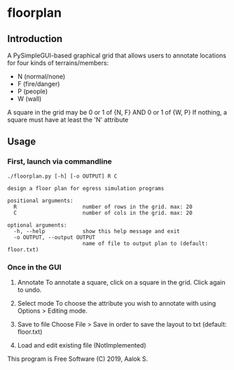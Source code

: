 # floorplan

Introduction
---
A PySimpleGUI-based graphical grid that allows users to annotate locations for
four kinds of terrains/members:
  - N (normal/none)
  - F (fire/danger)
  - P (people)
  - W (wall)

A square in the grid may be 
    0 or 1 of {N, F}
  AND 
    0 or 1 of {W, P}
If nothing, a square must have at least the 'N' attribute


Usage
---

### First, launch via commandline
```
./floorplan.py [-h] [-o OUTPUT] R C

design a floor plan for egress simulation programs

positional arguments:
  R                     number of rows in the grid. max: 20
  C                     number of cols in the grid. max: 20

optional arguments:
  -h, --help            show this help message and exit
  -o OUTPUT, --output OUTPUT
                        name of file to output plan to (default: floor.txt)
```

### Once in the GUI
1. Annotate
To annotate a square, click on a square in the grid. Click again to undo.

2. Select mode
To choose the attribute you wish to annotate with using Options > Editing mode.

3. Save to file
Choose File > Save in order to save the layout to txt (default: floor.txt)

4. Load and edit existing file
(NotImplemented)



This program is Free Software
(C) 2019, Aalok S.


